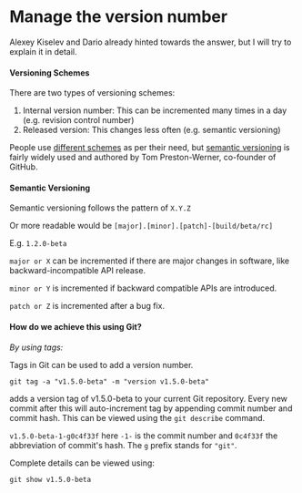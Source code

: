 # Manage the version number

Alexey Kiselev and Dario already hinted towards the answer, but I will try to explain it in detail.

#### Versioning Schemes

There are two types of versioning schemes:

1. Internal version number: This can be incremented many times in a day \(e.g. revision control number\)
2. Released version: This changes less often \(e.g. semantic versioning\)

People use [different schemes](https://en.wikipedia.org/wiki/Software_versioning) as per their need, but [semantic versioning](http://semver.org/) is fairly widely used and authored by Tom Preston-Werner, co-founder of GitHub.

#### Semantic Versioning

Semantic versioning follows the pattern of `X.Y.Z`

Or more readable would be `[major].[minor].[patch]-[build/beta/rc]`

E.g. `1.2.0-beta`

`major or X` can be incremented if there are major changes in software, like backward-incompatible API release.

`minor or Y` is incremented if backward compatible APIs are introduced.

`patch or Z` is incremented after a bug fix.

#### How do we achieve this using Git?

_By using tags:_

Tags in Git can be used to add a version number.

```text
git tag -a "v1.5.0-beta" -m "version v1.5.0-beta"
```

adds a version tag of v1.5.0-beta to your current Git repository. Every new commit after this will auto-increment tag by appending commit number and commit hash. This can be viewed using the `git describe` command.

`v1.5.0-beta-1-g0c4f33f` here `-1-` is the commit number and `0c4f33f` the abbreviation of commit's hash. The `g` prefix stands for `"git"`.

Complete details can be viewed using:

`git show v1.5.0-beta`

